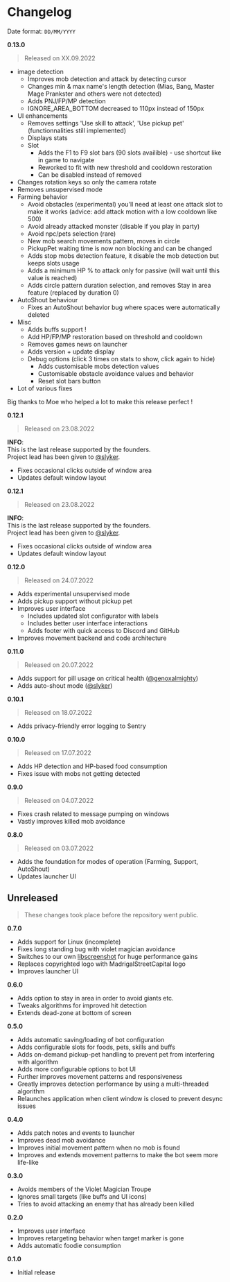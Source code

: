 # Changelog
Date format: `DD/MM/YYYY`

<!-- maintainers -->
[@genoxalmighty]: https://github.com/genoxalmighty
[@slyker]: https://github.com/slyker
<!-- /maintainers -->
**0.13.0**
> Released on XX.09.2022

- image detection
  - Improves mob detection and attack by detecting cursor
  - Changes min & max name's length detection (Mias, Bang, Master Mage Prankster  and others were not detected)
  - Adds PNJ/FP/MP detection
  - IGNORE_AREA_BOTTOM decreased to 110px instead of 150px
- UI enhancements
  - Removes settings 'Use skill to attack', 'Use pickup pet' (functionnalities still implemented)
  - Displays stats
  - Slot
    - Adds the F1 to F9 slot bars (90 slots availible) - use shortcut like in game to navigate
    - Reworked to fit with new threshold and cooldown restoration
    - Can be disabled instead of removed
- Changes rotation keys so only the camera rotate
- Removes unsupervised mode
- Farming behavior
  - Avoid obstacles (experimental) you'll need at least one attack slot to make it works (advice: add attack motion with a low cooldown like 500)
  - Avoid already attacked monster (disable if you play in party)
  - Avoid npc/pets selection (rare)
  - New mob search movements pattern, moves in circle
  - PickupPet waiting time is now non blocking and can be changed
  - Adds stop mobs detection feature, it disable the mob detection but keeps slots usage
  - Adds a minimum HP % to attack only for passive (will wait until this value is reached)
  - Adds circle pattern duration selection, and removes Stay in area feature (replaced by duration 0)
- AutoShout behaviour
  - Fixes an AutoShout behavior bug where spaces were automatically deleted
- Misc
  - Adds buffs support !
  - Add HP/FP/MP restoration based on threshold and cooldown
  - Removes games news on launcher
  - Adds version + update display
  - Debug options (click 3 times on stats to show, click again to hide)
    - Adds customisable mobs detection values
    - Customisable obstacle avoidance values and behavior
    - Reset slot bars button
- Lot of various fixes

Big thanks to Moe who helped a lot to make this release perfect !

**0.12.1**
> Released on 23.08.2022

**INFO**:<br>
This is the last release supported by the founders.<br>
Project lead has been given to [@slyker].

- Fixes occasional clicks outside of window area
- Updates default window layout

**0.12.1**
> Released on 23.08.2022

**INFO**:<br>
This is the last release supported by the founders.<br>
Project lead has been given to [@slyker].

- Fixes occasional clicks outside of window area
- Updates default window layout

**0.12.0**
> Released on 24.07.2022

- Adds experimental unsupervised mode
- Adds pickup support without pickup pet
- Improves user interface
  - Includes updated slot configurator with labels
  - Includes better user interface interactions
  - Adds footer with quick access to Discord and GitHub
- Improves movement backend and code architecture

**0.11.0**
> Released on 20.07.2022

- Adds support for pill usage on critical health ([@genoxalmighty])
- Adds auto-shout mode ([@slyker])

**0.10.1**
> Released on 18.07.2022

- Adds privacy-friendly error logging to Sentry

**0.10.0**
> Released on 17.07.2022

- Adds HP detection and HP-based food consumption
- Fixes issue with mobs not getting detected

**0.9.0**
> Released on 04.07.2022

- Fixes crash related to message pumping on windows
- Vastly improves killed mob avoidance

**0.8.0**
> Released on 03.07.2022

- Adds the foundation for modes of operation (Farming, Support, AutoShout)
- Updates launcher UI

## Unreleased
> These changes took place before the repository went public.

**0.7.0**

- Adds support for Linux (incomplete)
- Fixes long standing bug with violet magician avoidance
- Switches to our own [libscreenshot](https://github.com/madrigalstreetcartel/libscreenshot) for huge performance gains
- Replaces copyrighted logo with MadrigalStreetCapital logo
- Improves launcher UI

**0.6.0**

- Adds option to stay in area in order to avoid giants etc.
- Tweaks algorithms for improved hit detection
- Extends dead-zone at bottom of screen

**0.5.0**

- Adds automatic saving/loading of bot configuration
- Adds configurable slots for foods, pets, skills and buffs
- Adds on-demand pickup-pet handling to prevent pet from interfering with algorithm
- Adds more configurable options to bot UI
- Further improves movement patterns and responsiveness
- Greatly improves detection performance by using a multi-threaded algorithm
- Relaunches application when client window is closed to prevent desync issues

**0.4.0**

- Adds patch notes and events to launcher
- Improves dead mob avoidance
- Improves initial movement pattern when no mob is found
- Improves and extends movement patterns to make the bot seem more life-like 

**0.3.0**

- Avoids members of the Violet Magician Troupe
- Ignores small targets (like buffs and UI icons)
- Tries to avoid attacking an enemy that has already been killed

**0.2.0**

- Improves user interface
- Improves retargeting behavior when target marker is gone
- Adds automatic foodie consumption

**0.1.0**

- Initial release
